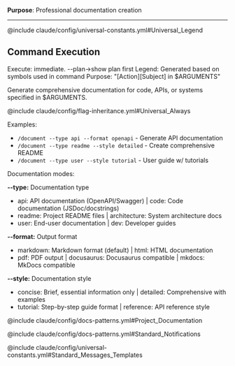 **Purpose**: Professional documentation creation

---

@include claude/config/universal-constants.yml#Universal_Legend

## Command Execution
Execute: immediate. --plan→show plan first
Legend: Generated based on symbols used in command
Purpose: "[Action][Subject] in $ARGUMENTS"

Generate comprehensive documentation for code, APIs, or systems specified in $ARGUMENTS.

@include claude/config/flag-inheritance.yml#Universal_Always

Examples:
- `/document --type api --format openapi` - Generate API documentation
- `/document --type readme --style detailed` - Create comprehensive README
- `/document --type user --style tutorial` - User guide w/ tutorials

Documentation modes:

**--type:** Documentation type
- api: API documentation (OpenAPI/Swagger) | code: Code documentation (JSDoc/docstrings)
- readme: Project README files | architecture: System architecture docs
- user: End-user documentation | dev: Developer guides

**--format:** Output format  
- markdown: Markdown format (default) | html: HTML documentation
- pdf: PDF output | docusaurus: Docusaurus compatible | mkdocs: MkDocs compatible

**--style:** Documentation style
- concise: Brief, essential information only | detailed: Comprehensive with examples
- tutorial: Step-by-step guide format | reference: API reference style

@include claude/config/docs-patterns.yml#Project_Documentation

@include claude/config/docs-patterns.yml#Standard_Notifications

@include claude/config/universal-constants.yml#Standard_Messages_Templates